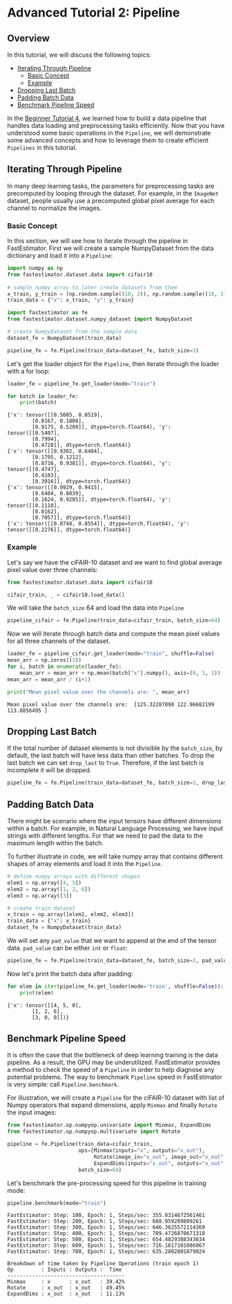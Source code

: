 # Advanced Tutorial 2: Pipeline

## Overview

In this tutorial, we will discuss the following topics:

* [Iterating Through Pipeline](tutorials/r1.2/advanced/t02_pipeline/#ta02itp)
    * [Basic Concept](tutorials/r1.2/advanced/t02_pipeline/#ta02bc)
    * [Example](tutorials/r1.2/advanced/t02_pipeline/#ta02example)
* [Dropping Last Batch](tutorials/r1.2/advanced/t02_pipeline/#ta02dlb)
* [Padding Batch Data](tutorials/r1.2/advanced/t02_pipeline/#ta02pbd)
* [Benchmark Pipeline Speed](tutorials/r1.2/advanced/t02_pipeline/#ta02bps)

In the [Beginner Tutorial 4](tutorials/r1.2/beginner/t04_pipeline), we learned how to build a data pipeline that handles data loading and preprocessing tasks efficiently. Now that you have understood some basic operations in the `Pipeline`, we will demonstrate some advanced concepts and how to leverage them to create efficient `Pipelines` in this tutorial.

<a id='ta02itp'></a>

## Iterating Through Pipeline

In many deep learning tasks, the parameters for preprocessing tasks are precomputed by looping through the dataset. For example, in the `ImageNet` dataset, people usually use a precomputed global pixel average for each channel to normalize the images. 

<a id='ta02bc'></a>

### Basic Concept

In this section, we will see how to iterate through the pipeline in FastEstimator. First we will create a sample NumpyDataset from the data dictionary and load it into a `Pipeline`:


```python
import numpy as np
from fastestimator.dataset.data import cifair10
    
# sample numpy array to later create datasets from them
x_train, y_train = (np.random.sample((10, 2)), np.random.sample((10, 1)))
train_data = {"x": x_train, "y": y_train}
```


```python
import fastestimator as fe
from fastestimator.dataset.numpy_dataset import NumpyDataset

# create NumpyDataset from the sample data
dataset_fe = NumpyDataset(train_data)

pipeline_fe = fe.Pipeline(train_data=dataset_fe, batch_size=3)
```

Let's get the loader object for the `Pipeline`, then iterate through the loader with a for loop:


```python
loader_fe = pipeline_fe.get_loader(mode="train")

for batch in loader_fe:
    print(batch)
```

    {'x': tensor([[0.5085, 0.0519],
            [0.8167, 0.1808],
            [0.9175, 0.5209]], dtype=torch.float64), 'y': tensor([[0.5407],
            [0.7994],
            [0.4728]], dtype=torch.float64)}
    {'x': tensor([[0.9302, 0.6404],
            [0.1795, 0.1212],
            [0.8716, 0.9381]], dtype=torch.float64), 'y': tensor([[0.4747],
            [0.4103],
            [0.3916]], dtype=torch.float64)}
    {'x': tensor([[0.9929, 0.9415],
            [0.6404, 0.8039],
            [0.1624, 0.9285]], dtype=torch.float64), 'y': tensor([[0.1118],
            [0.8162],
            [0.7057]], dtype=torch.float64)}
    {'x': tensor([[0.0748, 0.8554]], dtype=torch.float64), 'y': tensor([[0.2276]], dtype=torch.float64)}


<a id='ta02example'></a>

### Example

Let's say we have the ciFAIR-10 dataset and we want to find global average pixel value over three channels:


```python
from fastestimator.dataset.data import cifair10

cifair_train, _ = cifair10.load_data()
```

We will take the `batch_size` 64 and load the data into `Pipeline`


```python
pipeline_cifair = fe.Pipeline(train_data=cifair_train, batch_size=64)
```

Now we will iterate through batch data and compute the mean pixel values for all three channels of the dataset. 


```python
loader_fe = pipeline_cifair.get_loader(mode="train", shuffle=False)
mean_arr = np.zeros((3))
for i, batch in enumerate(loader_fe):
    mean_arr = mean_arr + np.mean(batch["x"].numpy(), axis=(0, 1, 2))
mean_arr = mean_arr / (i+1)
```


```python
print("Mean pixel value over the channels are: ", mean_arr)
```

    Mean pixel value over the channels are:  [125.32287898 122.96682199 113.8856495 ]


<a id='ta02dlb'></a>

## Dropping Last Batch

If the total number of dataset elements is not divisible by the `batch_size`, by default, the last batch will have less data than other batches.  To drop the last batch we can set `drop_last` to `True`. Therefore, if the last batch is incomplete it will be dropped.


```python
pipeline_fe = fe.Pipeline(train_data=dataset_fe, batch_size=3, drop_last=True)
```

<a id='ta02pbd'></a>

## Padding Batch Data

There might be scenario where the input tensors have different dimensions within a batch. For example, in Natural Language Processing, we have input strings with different lengths. For that we need to pad the data to the maximum length within the batch.


To further illustrate in code, we will take numpy array that contains different shapes of array elements and load it into the `Pipeline`.


```python
# define numpy arrays with different shapes
elem1 = np.array([4, 5])
elem2 = np.array([1, 2, 6])
elem3 = np.array([3])

# create train dataset
x_train = np.array([elem1, elem2, elem3])
train_data = {"x": x_train}
dataset_fe = NumpyDataset(train_data)
```

We will set any `pad_value` that we want to append at the end of the tensor data. `pad_value` can be either `int` or `float`:


```python
pipeline_fe = fe.Pipeline(train_data=dataset_fe, batch_size=3, pad_value=0)
```

Now let's print the batch data after padding:


```python
for elem in iter(pipeline_fe.get_loader(mode='train', shuffle=False)):
    print(elem)
```

    {'x': tensor([[4, 5, 0],
            [1, 2, 6],
            [3, 0, 0]])}


<a id='ta02bps'></a>

## Benchmark Pipeline Speed

It is often the case that the bottleneck of deep learning training is the data pipeline. As a result, the GPU may be underutilized. FastEstimator provides a method to check the speed of a `Pipeline` in order to help diagnose any potential problems. The way to benchmark `Pipeline` speed in FastEstimator is very simple: call `Pipeline.benchmark`.

For illustration, we will create a `Pipeline` for the ciFAIR-10 dataset with list of Numpy operators that expand dimensions, apply `Minmax` and finally `Rotate` the input images: 


```python
from fastestimator.op.numpyop.univariate import Minmax, ExpandDims
from fastestimator.op.numpyop.multivariate import Rotate

pipeline = fe.Pipeline(train_data=cifair_train,
                       ops=[Minmax(inputs="x", outputs="x_out"),
                            Rotate(image_in="x_out", image_out="x_out", limit=180),
                            ExpandDims(inputs="x_out", outputs="x_out", mode="train")],
                       batch_size=64)
```

Let's benchmark the pre-processing speed for this pipeline in training mode:


```python
pipeline.benchmark(mode="train")
```

    FastEstimator: Step: 100, Epoch: 1, Steps/sec: 355.0314672561461
    FastEstimator: Step: 200, Epoch: 1, Steps/sec: 688.959209809261
    FastEstimator: Step: 300, Epoch: 1, Steps/sec: 646.3625572114369
    FastEstimator: Step: 400, Epoch: 1, Steps/sec: 709.4726870671318
    FastEstimator: Step: 500, Epoch: 1, Steps/sec: 654.4829388343634
    FastEstimator: Step: 600, Epoch: 1, Steps/sec: 716.1617101086067
    FastEstimator: Step: 700, Epoch: 1, Steps/sec: 635.2802801079024
    
    Breakdown of time taken by Pipeline Operations (train epoch 1)
    Op         : Inputs : Outputs :  Time
    --------------------------------------
    Minmax     : x      : x_out   : 39.42%
    Rotate     : x_out  : x_out   : 49.45%
    ExpandDims : x_out  : x_out   : 11.13%


